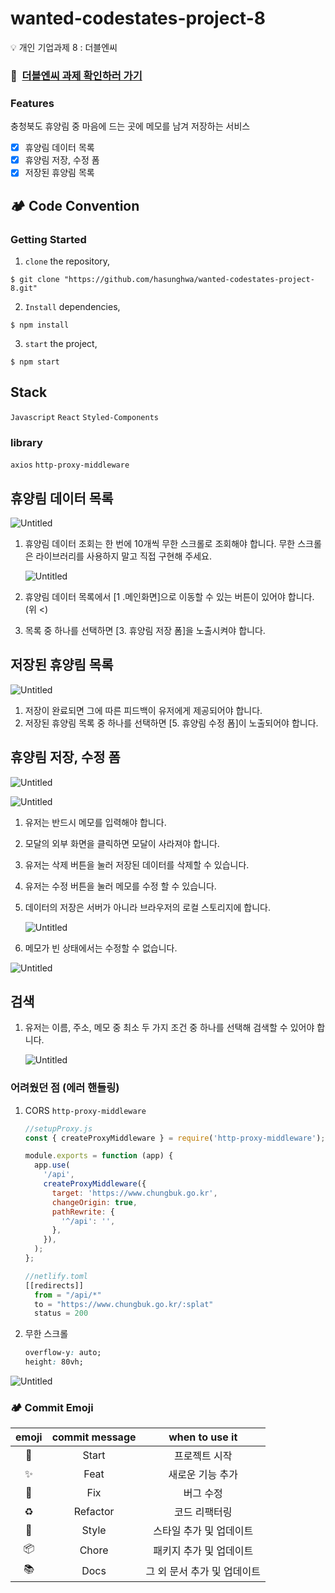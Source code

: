 # wanted-codestates-project-8
💡 개인 기업과제 8 : 더블엔씨

### 📌 &nbsp;[더블엔씨 과제 확인하러 가기](https://elegant-ganache-715518.netlify.app/)

### Features

충청북도 휴양림 중 마음에 드는 곳에 메모를 남겨 저장하는 서비스

- [x] 휴양림 데이터 목록
- [x] 휴양림 저장, 수정 폼
- [x] 저장된 휴양림 목록

## 🏕 Code Convention

### Getting Started

1. `clone` the repository,

```
$ git clone "https://github.com/hasunghwa/wanted-codestates-project-8.git"
```

2. `Install` dependencies,

```
$ npm install
```

3. `start` the project,

```
$ npm start
```

## **Stack**

`Javascript` `React` `Styled-Components`

### library

`axios` `http-proxy-middleware`   

## 휴양림 데이터 목록

![Untitled](https://s3.us-west-2.amazonaws.com/secure.notion-static.com/bd7a568f-f506-4919-8e28-ad5ef3f32b79/Untitled.png?X-Amz-Algorithm=AWS4-HMAC-SHA256&X-Amz-Content-Sha256=UNSIGNED-PAYLOAD&X-Amz-Credential=AKIAT73L2G45EIPT3X45%2F20220328%2Fus-west-2%2Fs3%2Faws4_request&X-Amz-Date=20220328T124419Z&X-Amz-Expires=86400&X-Amz-Signature=07bbb40dadcbfc16419d5af7c250ec91191e7c040965c7a093b26757db970e88&X-Amz-SignedHeaders=host&response-content-disposition=filename%20%3D%22Untitled.png%22&x-id=GetObject)

1. 휴양림 데이터 조회는 한 번에 10개씩 무한 스크롤로 조회해야 합니다. 무한 스크롤은 라이브러리를 사용하지 말고 직접 구현해 주세요.
    
    ![Untitled](https://s3.us-west-2.amazonaws.com/secure.notion-static.com/536f04f8-7ddc-4f3d-8ee4-053f2982ba5d/Untitled.png?X-Amz-Algorithm=AWS4-HMAC-SHA256&X-Amz-Content-Sha256=UNSIGNED-PAYLOAD&X-Amz-Credential=AKIAT73L2G45EIPT3X45%2F20220328%2Fus-west-2%2Fs3%2Faws4_request&X-Amz-Date=20220328T124507Z&X-Amz-Expires=86400&X-Amz-Signature=722d62a089a21d43985f4d6becd111c95a4e4e4c1b7b749627e088401cf6f4fe&X-Amz-SignedHeaders=host&response-content-disposition=filename%20%3D%22Untitled.png%22&x-id=GetObject)
    
2. 휴양림 데이터 목록에서 [1 .메인화면]으로 이동할 수 있는 버튼이 있어야 합니다.(위 <)
3. 목록 중 하나를 선택하면 [3. 휴양림 저장 폼]을 노출시켜야 합니다.

## 저장된 휴양림 목록

![Untitled](https://s3.us-west-2.amazonaws.com/secure.notion-static.com/04ce1a5f-4a64-4643-99b8-50744b2d9620/Untitled.png?X-Amz-Algorithm=AWS4-HMAC-SHA256&X-Amz-Content-Sha256=UNSIGNED-PAYLOAD&X-Amz-Credential=AKIAT73L2G45EIPT3X45%2F20220328%2Fus-west-2%2Fs3%2Faws4_request&X-Amz-Date=20220328T124524Z&X-Amz-Expires=86400&X-Amz-Signature=75558236c5f90d6145ebd857c9324cb3d057802003ee5d50f7705e0dd1ae22fc&X-Amz-SignedHeaders=host&response-content-disposition=filename%20%3D%22Untitled.png%22&x-id=GetObject)

1. 저장이 완료되면 그에 따른 피드백이 유저에게 제공되어야 합니다.
2. 저장된 휴양림 목록 중 하나를 선택하면 [5. 휴양림 수정 폼]이 노출되어야 합니다.

## 휴양림 저장, 수정 폼

![Untitled](https://s3.us-west-2.amazonaws.com/secure.notion-static.com/1514bdfd-c641-41a5-9a78-25c1066e2c23/Untitled.png?X-Amz-Algorithm=AWS4-HMAC-SHA256&X-Amz-Content-Sha256=UNSIGNED-PAYLOAD&X-Amz-Credential=AKIAT73L2G45EIPT3X45%2F20220328%2Fus-west-2%2Fs3%2Faws4_request&X-Amz-Date=20220328T124535Z&X-Amz-Expires=86400&X-Amz-Signature=a15e46a6efb3996c00ecf49f5461965f103657e0748f100ccc52e8a01f7d917c&X-Amz-SignedHeaders=host&response-content-disposition=filename%20%3D%22Untitled.png%22&x-id=GetObject)

![Untitled](https://s3.us-west-2.amazonaws.com/secure.notion-static.com/e081728b-a400-4ae2-ac54-0c8c07515255/Untitled.png?X-Amz-Algorithm=AWS4-HMAC-SHA256&X-Amz-Content-Sha256=UNSIGNED-PAYLOAD&X-Amz-Credential=AKIAT73L2G45EIPT3X45%2F20220328%2Fus-west-2%2Fs3%2Faws4_request&X-Amz-Date=20220328T124552Z&X-Amz-Expires=86400&X-Amz-Signature=c7db760f971eed41bb5e74663af6ccfe5ae4ee9536b086072586191dca4479dd&X-Amz-SignedHeaders=host&response-content-disposition=filename%20%3D%22Untitled.png%22&x-id=GetObject)

1. 유저는 반드시 메모를 입력해야 합니다.
2. 모달의 외부 화면을 클릭하면 모달이 사라져야 합니다.
3. 유저는 삭제 버튼을 눌러 저장된 데이터를 삭제할 수 있습니다.
4. 유저는 수정 버튼을 눌러 메모를 수정 할 수 있습니다.
5. 데이터의 저장은 서버가 아니라 브라우저의 로컬 스토리지에 합니다.
    
    ![Untitled](https://s3.us-west-2.amazonaws.com/secure.notion-static.com/f7ff0cd6-ca1f-4b40-ae8e-ee336dda9ce6/Untitled.png?X-Amz-Algorithm=AWS4-HMAC-SHA256&X-Amz-Content-Sha256=UNSIGNED-PAYLOAD&X-Amz-Credential=AKIAT73L2G45EIPT3X45%2F20220328%2Fus-west-2%2Fs3%2Faws4_request&X-Amz-Date=20220328T124605Z&X-Amz-Expires=86400&X-Amz-Signature=e357cf21767c20f1413bca25a2d33b63fdb8d50d91fe0c0f190f09d52ca21bf1&X-Amz-SignedHeaders=host&response-content-disposition=filename%20%3D%22Untitled.png%22&x-id=GetObject)
    
6. 메모가 빈 상태에서는 수정할 수 없습니다.

![Untitled](https://s3.us-west-2.amazonaws.com/secure.notion-static.com/48c8dad5-7d85-4056-be1b-5cee2682c188/Untitled.png?X-Amz-Algorithm=AWS4-HMAC-SHA256&X-Amz-Content-Sha256=UNSIGNED-PAYLOAD&X-Amz-Credential=AKIAT73L2G45EIPT3X45%2F20220328%2Fus-west-2%2Fs3%2Faws4_request&X-Amz-Date=20220328T124618Z&X-Amz-Expires=86400&X-Amz-Signature=4c82fb27fcbafdeb1036a3ae59c212b0d5e38c6d106f2238548bc9c66f5a5478&X-Amz-SignedHeaders=host&response-content-disposition=filename%20%3D%22Untitled.png%22&x-id=GetObject)

## 검색

1. 유저는 이름, 주소, 메모 중 최소 두 가지 조건 중 하나를 선택해 검색할 수 있어야 합니다.
    
    ![Untitled](https://s3.us-west-2.amazonaws.com/secure.notion-static.com/3f1c2b39-db45-4147-a008-0e4b38ea413f/Untitled.png?X-Amz-Algorithm=AWS4-HMAC-SHA256&X-Amz-Content-Sha256=UNSIGNED-PAYLOAD&X-Amz-Credential=AKIAT73L2G45EIPT3X45%2F20220328%2Fus-west-2%2Fs3%2Faws4_request&X-Amz-Date=20220328T124627Z&X-Amz-Expires=86400&X-Amz-Signature=e92a3f50abfd7f43c59976f96a8ae70ba12ebfb49c38acc3dbeeb38a4c712cba&X-Amz-SignedHeaders=host&response-content-disposition=filename%20%3D%22Untitled.png%22&x-id=GetObject)
    

### 어려웠던 점 ****(에러 핸들링)****

1. CORS `http-proxy-middleware`   
    
    ```jsx
    //setupProxy.js
    const { createProxyMiddleware } = require('http-proxy-middleware');
    
    module.exports = function (app) {
      app.use(
        '/api',
        createProxyMiddleware({
          target: 'https://www.chungbuk.go.kr',
          changeOrigin: true,
          pathRewrite: {
            '^/api': '',
          },
        }),
      );
    };
    
    ```
    
    ```jsx
    //netlify.toml
    [[redirects]]
      from = "/api/*"
      to = "https://www.chungbuk.go.kr/:splat"
      status = 200
    ```
    
2. 무한 스크롤
    ```css
    overflow-y: auto;
    height: 80vh;
    ```

![Untitled](https://s3.us-west-2.amazonaws.com/secure.notion-static.com/771045cf-4b9c-4426-884e-23f8540c206b/Untitled.png?X-Amz-Algorithm=AWS4-HMAC-SHA256&X-Amz-Content-Sha256=UNSIGNED-PAYLOAD&X-Amz-Credential=AKIAT73L2G45EIPT3X45%2F20220328%2Fus-west-2%2Fs3%2Faws4_request&X-Amz-Date=20220328T124650Z&X-Amz-Expires=86400&X-Amz-Signature=da0358b8eb7afbf9526a5263c0675d8f3a320a2363756f7b3bd6c683dde9b0ed&X-Amz-SignedHeaders=host&response-content-disposition=filename%20%3D%22Untitled.png%22&x-id=GetObject)
### 🏕 Commit Emoji

|   emoji    | commit message |       when to use it        |
| :--------: | :------------: | :-------------------------: |
|   :tada:   |     Start      |        프로젝트 시작        |
| :sparkles: |      Feat      |      새로운 기능 추가       |
|   :bug:    |      Fix       |          버그 수정          |
| :recycle:  |    Refactor    |        코드 리팩터링        |
| :lipstick: |     Style      |   스타일 추가 및 업데이트   |
| :package:  |     Chore      |   패키지 추가 및 업데이트   |
|  :books:   |      Docs      | 그 외 문서 추가 및 업데이트 |

### <br/>

